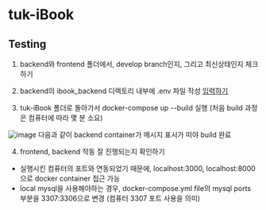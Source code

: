 # tuk-iBook

## Testing
1. backend와 frontend 폴더에서, develop branch인지, 그리고 최신상태인지 체크하기

2. backend의 ibook_backend 디렉토리 내부에 .env 파일 작성 [입력하기](https://www.notion.so/env-c8382ee4cc6b48b58b978e8a2e6631e1)

3. tuk-iBook 폴더로 돌아가서 docker-compose up --build 실행 (처음 build 과정은 컴퓨터에 따라 몇 분 소요) 

![image](https://github.com/tuk-iBooK/tuk-iBook/assets/101315462/127e23b1-1849-4e17-bec8-fa1f740316e4)
다음과 같이 backend container가 메시지 표시가 떠야 build 완료

4. frontend, backend 작동 잘 진행되는지 확인하기

- 실행시킨 컴퓨터의 포트와 연동되었기 때문에,  localhost:3000, localhost:8000으로 docker container 접근 가능
- local mysql을 사용해야하는 경우, docker-compose.yml file의 mysql ports 부분을 3307:3306으로 변경 (컴퓨터 3307 포트 사용을 의미)
